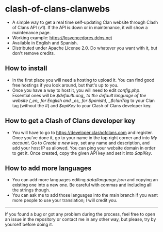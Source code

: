 # clash-of-clans-clanwebs
* A simple way to get a real time self-updating Clan website through Clash of Clans API (v1). If the API is down or in maintenance, it will show a maintenance page.
* Working example: https://losvencedores.ddns.net
* Available in English and Spanish.
* Distributed under Apache License 2.0. Do whatever you want with it, but don't remove credits.

## How to install
* In the first place you will need a hosting to upload it. You can find good free hostings if you look around, but that's up to you.
* Once you have a way to host it, you will need to edit _config.php_. Essential ones will be _$defaultLang_ to the default language of the website (_en_ for English and _es_ for Spanish), _$clanTag_ to your Clan tag (without the #) and _$apiKey_ to your Clash of Clans developer key.

## How to get a Clash of Clans developer key
* You will have to go to https://developer.clashofclans.com and register. Once you've done it, go to your name in the top right corner and into _My account_. Go to _Create a new key_, set any name and description, and add your host IP as allowed. You can ping your website domain in order to get it. Once created, copy the given API key and set it into _$apiKey_.

## How to add more languages
* You can add more languages editing _data/language.json_ and copying an existing one into a new one. Be careful with commas and including all the strings though.
* You can ask me to add those languages into the main branch if you want more people to use your translation; I will credit you.
---
If you found a bug or got any problem during the process, feel free to open an issue in the repository or contact me in any other way, but please, try by yourself before doing it.
